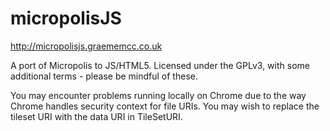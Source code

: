 micropolisJS
============

http://micropolisjs.graememcc.co.uk

A port of Micropolis to JS/HTML5. Licensed under the GPLv3, with some additional terms - please be mindful of these.

You may encounter problems running locally on Chrome due to the way Chrome handles security context for file URIs.
You may wish to replace the tileset URI with the data URI in TileSetURI.
